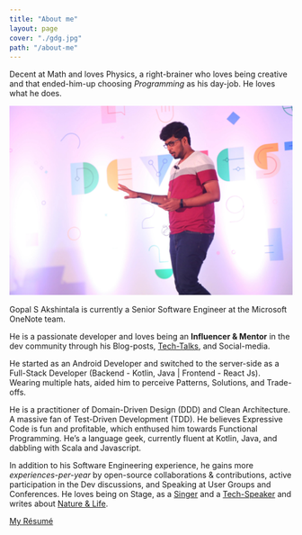 ```yaml
---
title: "About me"
layout: page
cover: "./gdg.jpg"
path: "/about-me"
---
```


Decent at Math and loves Physics, a right-brainer who loves being creative and that ended-him-up choosing *Programming* as his day-job. He loves what he does.

![Speaking at GDG Dev Fest, 2019](gdg.jpg)

Gopal S Akshintala is currently a Senior Software Engineer at the Microsoft OneNote team.

He is a passionate developer and loves being an **Influencer & Mentor** in the dev community through his Blog-posts, [Tech-Talks](https://overfullstack.github.io/my-talks/), and Social-media.

He started as an Android Developer and switched to the server-side as a Full-Stack Developer (Backend - Kotlin, Java | Frontend - React Js). Wearing multiple hats, aided him to perceive Patterns, Solutions, and Trade-offs.

He is a practitioner of Domain-Driven Design (DDD) and Clean Architecture. A massive fan of Test-Driven Development (TDD). He believes Expressive Code is fun and profitable, which enthused him towards Functional Programming. He’s a language geek, currently fluent at Kotlin, Java, and dabbling with Scala and Javascript.

In addition to his Software Engineering experience, he gains more _experiences-per-year_ by open-source collaborations & contributions, active participation in the Dev discussions, and Speaking at User Groups and Conferences. He loves being on Stage, as a [Singer](http://bit.ly/agssc) and a [Tech-Speaker](https://overfullstack.github.io/my-talks/) and writes about [Nature & Life](http://bit.ly/agslotw).

[My Résumé](http://bit.ly/ags-my-resume)

